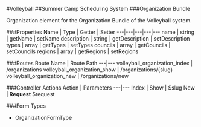 #Volleyball
##Summer Camp Scheduling System
###Organization Bundle

Organization element for the Organization Bundle of the Volleyball system.

###Properties
Name | Type | Getter | Setter
---|---|---|---|---
name | string | getName | setName
description | string | getDescription | setDescription
types | array | getTypes | setTypes
councils | array | getCouncils | setCouncils
regions | array | getRegions | setRegions

###Routes
Route Name | Route Path
---|---
volleyball_organization_index | /organizations
volleyball_organization_show | /organizations/{slug}
volleyball_organization_new | /organizations/new

###Controller Actions
Action | Parameters
---|---
Index |
Show | $slug
New | **Request** $request

###Form Types
- OrganizationFormType
